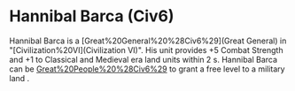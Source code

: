 # Hannibal Barca (Civ6)

Hannibal Barca is a [Great%20General%20%28Civ6%29](Great General) in "[Civilization%20VI](Civilization VI)". His unit provides +5 Combat Strength and +1 to Classical and Medieval era land units within 2 s.
Hannibal Barca can be [Great%20People%20%28Civ6%29](retired) to grant a free level to a military land ​.